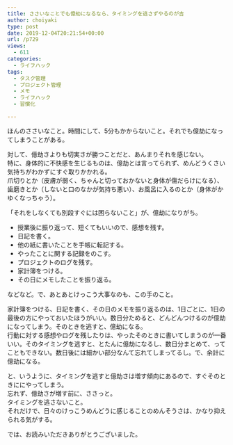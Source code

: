 ```yaml
---
title: ささいなことでも億劫になるなら、タイミングを逃さずやるのが吉
author: choiyaki
type: post
date: 2019-12-04T20:21:54+00:00
url: /p729
views:
  - 611
categories:
  - ライフハック
tags:
  - タスク管理
  - プロジェクト管理
  - メモ
  - ライフハック
  - 習慣化

---
```

ほんのささいなこと。時間にして、5分もかからないこと。それでも億劫になってしまうことがある。

対して、億劫さよりも切実さが勝つことだと、あんまりそれを感じない。  
特に、身体的に不快感を生じるものは、億劫とは言ってられず、めんどうくさい気持ちがわかずにすぐ取りかかれる。  
爪切りとか（皮膚が弱く、ちゃんと切っておかないと身体が傷だらけになる）、歯磨きとか（しないと口のなかが気持ち悪い）、お風呂に入るのとか（身体がかゆくなっちゃう）。

「それをしなくても別段すぐには困らないこと」が、億劫になりがち。

  * 授業後に振り返って、短くてもいいので、感想を残す。
  * 日記を書く。
  * 他の紙に書いたことを手帳に転記する。
  * やったことに関する記録をのこす。
  * プロジェクトのログを残す。
  * 家計簿をつける。
  * その日にメモしたことを振り返る。

などなど。で、あとあとけっこう大事なのも、この手のこと。

家計簿をつける、日記を書く、その日のメモを振り返るのは、1日ごとに、1日の最後の方にやっておいたほうがいい。数日分ためると、どんどんつけるのが億劫になってしまう。そのときを逃すと、億劫になる。  
行動に対する感想やログを残したりは、やったそのときに書いてしまうのが一番いい。そのタイミングを逃すと、とたんに億劫になるし、数日分まとめて、ってこともできない。数日後には細かい部分なんて忘れてしまってるし。で、余計に億劫になる。

と、いうように、タイミングを逃すと億劫さは増す傾向にあるので、すぐそのときににやってしまう。  
忘れず、億劫さが増す前に、ささっと。  
タイミングを逃さないこと。  
それだけで、日々のけっこうめんどうに感じることのめんそうさは、かなり抑えられる気がする。

では、お読みいただきありがとうございました。